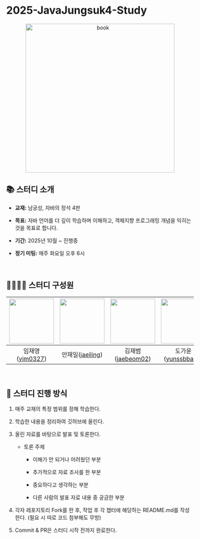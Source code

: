 # 2025-JavaJungsuk4-Study

<p align="center">
  <img src="https://github.com/user-attachments/assets/c60a52d5-7478-4619-9c58-02d6cb3b310a" alt="book" width="400">
</p>


## 📚 스터디 소개
- **교재:** 남궁성, 자바의 정석 4판

- **목표:** 자바 언어를 더 깊이 학습하며 이해하고, 객체지향 프로그래밍 개념을 익히는 것을 목표로 합니다.

- **기간:** 2025년 10월 ~ 진행중

- **정기 미팅:** 매주 화요일 오후 6시

</br>

## 👨‍👩‍👧‍👦 스터디 구성원

<div align="center">

| <img src="https://github.com/yim0327.png" width="120"> | <img src="https://github.com/jaeiling.png" width="120"> | <img src="https://github.com/jaebeom02.png" width="120"> | <img src="https://github.com/yunssbbang.png" width="120"> | <img src="https://github.com/eunji296.png" width="120"> |
|:---:|:---:|:---:|:---:|:---:|
| 임재영([yim0327](https://github.com/yim0327)) | 안재일([jaeiling](https://github.com/jaeiling)) | 김재범([jaebeom02](https://github.com/jaebeom02)) | 도가윤([yunssbbang](https://github.com/yunssbbang)) | 차은지([eunji296](https://github.com/eunji296)) |

</div>

</br>

## 📌 스터디 진행 방식

1. 매주 교재의 특정 범위를 정해 학습한다.
  
2. 학습한 내용을 정리하여 깃허브에 올린다.

3. 올린 자료를 바탕으로 발표 및 토론한다.
   
   - 토론 주제
     
     - 이해가 안 되거나 어려웠던 부분
       
     - 추가적으로 자료 조사를 한 부분
       
     - 중요하다고 생각하는 부분
       
     - 다른 사람의 발표 자료 내용 중 궁금한 부분


5. 각자 레포지토리 Fork를 한 후, 작업 후 각 챕터에 해당하는 README.md를 작성한다. (필요 시 따로 코드 첨부해도 무방)

6. Commit & PR은 스터디 시작 전까지 완료한다.

</br>

